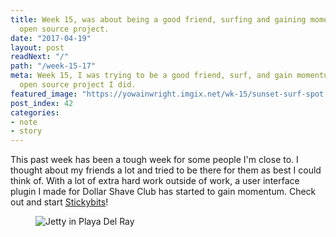 ```yaml
---
title: Week 15, was about being a good friend, surfing and gaining momentum on another
  open source project.
date: "2017-04-19"
layout: post
readNext: "/"
path: "/week-15-17"
meta: Week 15, I was trying to be a good friend, surf, and gain momentum on StickyBits—an
  open source project I did.
featured_image: "https://yowainwright.imgix.net/wk-15/sunset-surf-spot.jpg"
post_index: 42
categories:
- note
- story
---
```


This past week has been a tough week for some people I'm close to. I thought about my friends a lot and tried to be there for them as best I could think of. With a lot of extra hard work outside of work, a user interface plugin I made for Dollar Shave Club has started to gain momentum. Check out and start [Stickybits](https://github.com/dollarshaveclub/stickybits)!

<figure>
  <img src="https://yowainwright.imgix.net/wk-15/playa-del-rey-point.jpg?w=800&h=800&crop=focalpoint&auto=format" alt="Jetty in Playa Del Ray" />
</figure>
